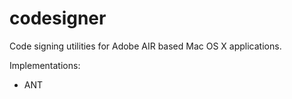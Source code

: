 # codesigner

Code signing utilities for Adobe AIR based Mac OS X applications.

Implementations:
- ANT
